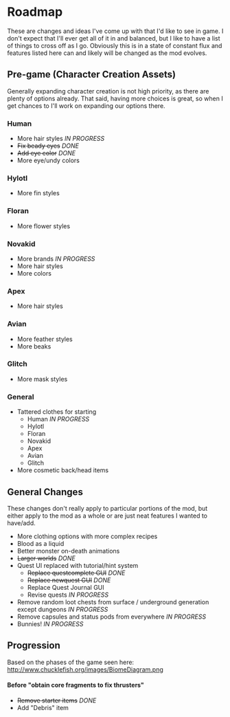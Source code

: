 # Roadmap

These are changes and ideas I've come up with that I'd like to see in game. I don't expect that I'll ever get all of it in and balanced, but I like to have a list of things to cross off as I go. Obviously this is in a state of constant flux and features listed here can and likely will be changed as the mod evolves.


## Pre-game (Character Creation Assets)

Generally expanding character creation is not high priority, as there are plenty of options already. That said, having more choices is great, so when I get chances to I'll work on expanding our options there.

### Human
- More hair styles *IN PROGRESS*
- ~~Fix beady eyes~~ *DONE*
- ~~Add eye color~~ *DONE*
- More eye/undy colors

### Hylotl
- More fin styles

### Floran
- More flower styles

### Novakid
- More brands *IN PROGRESS*
- More hair styles
- More colors

### Apex
- More hair styles

### Avian
- More feather styles
- More beaks

### Glitch
- More mask styles

### General
- Tattered clothes for starting
  - Human *IN PROGRESS*
  - Hylotl
  - Floran
  - Novakid
  - Apex
  - Avian
  - Glitch
- More cosmetic back/head items


## General Changes

These changes don't really apply to particular portions of the mod, but either apply to the mod as a whole or are just neat features I wanted to have/add.

- More clothing options with more complex recipes
- Blood as a liquid
- Better monster on-death animations
- ~~Larger worlds~~ *DONE*
- Quest UI replaced with tutorial/hint system 
  - ~~Replace questcomplete GUI~~ *DONE*
  - ~~Replace newquest GUI~~ *DONE*
  - Replace Quest Journal GUI
  - Revise quests *IN PROGRESS*
- Remove random loot chests from surface / underground generation except dungeons *IN PROGRESS*
- Remove capsules and status pods from everywhere *IN PROGRESS*
- Bunnies! *IN PROGRESS*

## Progression

Based on the phases of the game seen here: http://www.chucklefish.org/images/BiomeDiagram.png

#### Before "obtain core fragments to fix thrusters"
- ~~Remove starter items~~ *DONE*
- Add "Debris" item


